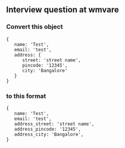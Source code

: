 ## Interview question at wmvare

### Convert this object

```
{
   name: 'Test',
   email: 'test',
   address: {
      street: 'street name',
      pincode: '12345',
      city: 'Bangalore'
   }
}
```

### to this format

```
{
   name: 'Test',
   email: 'test',
   address_street: 'street name',
   address_pincode: '12345',
   address_city: 'Bangalore',
}

```
